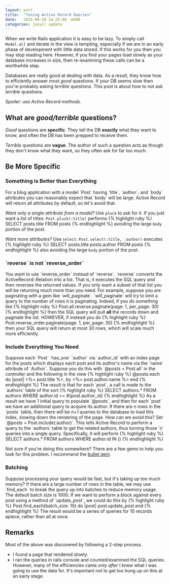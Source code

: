 ```yaml
---
layout: post
title:  "Tuning Active Record Queries"
date:   2016-08-28 14:25:08 -0400
categories: jekyll update
---
```

When we write Rails application it is easy to be lazy. To simply call `Model.all`
and iterate in the view is tempting, especially if we are in an early phase of
development with little data stored. If this works for you then you may stop
reading here. However, if you find your pages load slowly as your database increases
in size, then re-examining these calls can be a worthwhile step.

Databases are really good at dealing with data. As a result, they know how to
efficiently answer most <i>good</i> questions. If your DB seems slow then you're
probably asking <i>terrible</i> questions. This post is about how to not ask
<i>terrible</i> questions.

<i>Spoiler: use Active Record methods.</i>

<h2>What are <i>good/terrible</i> questions?</h2>
<i>Good</i> questions are <b>specific</b>. They tell the DB <b>exactly</b> what
they want to know, and often the DB has been prepped to receive them.

<i>Terrible</i> questions are <b>vague</b>. The author of such a question acts
as though they don't know what they want, so they often ask for far too much.
<h2>Be More Specific</h2>
<h3>Something is Better than Everything</h3>
For a blog application with a model `Post` having `title`, `author`, and `body`
attributes you can reasonably expect that `body` will be large.
Active Record will return all attributes by default, so let's avoid that.

<i>Want only a single attribute from a model?</i> Use `pluck` to ask for it. If
you just want a list of titles: `Post.pluck(:title)` performs
{% highlight ruby %}
SELECT posts.title FROM posts
{% endhighlight %}
avoiding the large `body` portion of the post.

<i>Want more attributes?</i> Use `select`: `Post.select(:title, :author)` executes
{% highlight ruby %}
SELECT posts.title posts.author FROM posts
{% endhighlight %}
also avoiding the large `body` portion of the post.

<h3>`reverse` is not `reverse_order`</h3>
You want to use `reverse_order` instead of `reverse`. `reverse` converts the ActiveRecord::Relation
into a list. That is, it executes the SQL query and then reverses the returned
values. If you only want a subset of that list you will be returning much more
than you need. For example, suppose you are paginating with a gem like `will_paginate`.
`will_paginate` will try to limit a query to the number of rows it is paginating.
Indeed, if you do something like
{% highlight ruby %}
Post.all.reverse.paginate(page: 1, per_page: 30)
{% endhighlight %}
then the SQL query will pull <b>all</b> the records down and paginate the list.
HOWEVER, if instead you do
{% highlight ruby %}
Post.reverse_order.paginate(page: 1, per_page: 30)
{% endhighlight %}
then your SQL query will return at most 30 rows, which will scale much more
efficiently.

<h3>Include Everything You Need</h3>
Suppose each `Post` `has_one` `author` via `author_id` with an index page for the
posts which displays each post and its author's name via the `name` attribute of
`Author`.  Suppose you do this with `@posts = Post.all` in the controller and
the following in the view
{% highlight ruby %}
@posts.each do |post|
  <%= post.title %>, by <%= post.author.name %>
end
{% endhighlight %}
The result is that for each `post`, a call is made to the `authors` table of the
sort
{% highlight ruby %}
SELECT authors.* FROM authors WHERE author.id == #{post.author_id}
{% endhighlight %}
As a result we have 1 initial query to populate `@posts`, and then for each `post`
we have an additional query to acquire its author. If there are <i>n</i> rows in
the `posts` table, then there will be <i>n+1</i> queries to the database to load
this index, slowing down the rendering of the page. How can we avoid this?
Set `@posts = Post.include(:author)`. This tells Active Record to perform a query
to the `authors` table to get the related authors, thus turning those `n` queries
into a single query. Specifically, it will perform
{% highlight ruby %}
SELECT authors.* FROM authors WHERE author.id IN (<list of ids from posts table>)
{% endhighlight %}

Not sure if you're doing this somewhere? There are a few gems to help you look
for this problem. I recommend the [bullet gem][bullet].

<h3>Batching</h3>
Suppose processing your query would be fast, but it's taking up too much memory?
If there are a large number of rows in the table, we may use `find_each` to break
the query up into batches to reduce memory usage. The default batch size is 1000. If we want to perform
a block against every post using a method of `update_post`, we could do this by
{% highlight ruby %}
Post.find_each(batch_size: 10) do |post|
  post.update_post
end
{% endhighlight %}
The result would be a series of queries for 10 records apiece, rather than all at
once.

<h2>Remarks</h2>
Most of the above was discovered by following a 2-step process.

- I found a page that rendered slowly.
- I ran the queries in rails console and counted/examined the SQL queries.
However, many of the efficiencies came only <i>after</i> I knew what I was going
to use the data for. It's important not to get too hung up on this at an early stage.


[bullet]: https://github.com/flyerhzm/bullet
